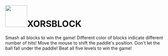 # <img src="https://img.itch.zone/aW1hZ2UvMjYxNDQ4LzEzMzEzOTcucG5n/315x250%23c/MAoL1f.png" height="70px"/>XORSBLOCK
Smash all blocks to win the game!
Different color of blocks indicate different number of hits! Move the mouse to shift the paddle's position. Don't let the ball fall under the paddle! Beat all five levels to win the game!
